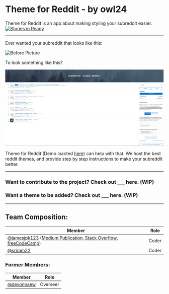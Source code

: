 # Theme for Reddit - by owl24
Theme for Reddit is an app about making styling your subreddit easier. 
[![Stories in Ready](https://badge.waffle.io/chingu-coders/owl-24.png?label=ready&title=Ready)](https://waffle.io/chingu-coders/owl-24?utm_source=badge)


---




Ever wanted your subreddit that looks like this:


![Before Picture](https://i.imgur.com/W47A9vj.png)


To look something like this?


![After Picture](https://raw.githubusercontent.com/chingu-coders/owl-24/master/Images/Eddited-Demo.png)

Theme for Reddit (Demo loacted [here](https://chingu-coders.github.io/owl-24/)) can help with that. We host the best reddit themes, and provide step by step instructions to make your subreddit better. 


---




### Want to contribute to the project? Check out ___ here. (WIP)
### Want a theme to be added? Check out ___ here. (WIP)



---




## Team Composition:

| Member        | Role          |
| ------------- | ------------- |
| [@jamesjpk123](https://github.com/jamesjpk123) ([Medium Publication](https://medium.com/james-kerrane), [Stack Overflow](https://stackoverflow.com/users/8183858/james-kerrane), [freeCodeCamp](https://www.freecodecamp.org/jamesjpk123)) | Coder |
| [@sriram22](https://github.com/sriram22) | Coder |

### Former Members:

| Member        | Role          |
| ------------- | ------------- |
| [@devonnaew](https://github.com/devonnaew)      | Overseer |

